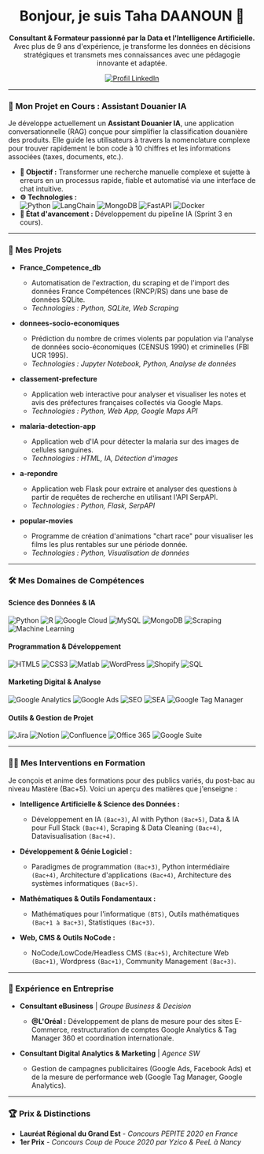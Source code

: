 <h1 align="center">Bonjour, je suis Taha DAANOUN 👋</h1>

<p align="center">
  <strong>Consultant & Formateur passionné par la Data et l'Intelligence Artificielle.</strong><br>
  Avec plus de 9 ans d'expérience, je transforme les données en décisions stratégiques et transmets mes connaissances avec une pédagogie innovante et adaptée.
</p>

<p align="center">
  <a href="https://www.linkedin.com/in/tahadaanoun/"> 
    <img src="https://img.shields.io/badge/LinkedIn-0077B5?style=for-the-badge&logo=linkedin&logoColor=white" alt="Profil LinkedIn"/>
  </a>
</p>

---

### 🌱 Mon Projet en Cours : Assistant Douanier IA

Je développe actuellement un **Assistant Douanier IA**, une application conversationnelle (RAG) conçue pour simplifier la classification douanière des produits. Elle guide les utilisateurs à travers la nomenclature complexe pour trouver rapidement le bon code à 10 chiffres et les informations associées (taxes, documents, etc.).

* **🎯 Objectif :** Transformer une recherche manuelle complexe et sujette à erreurs en un processus rapide, fiable et automatisé via une interface de chat intuitive.
* **⚙️ Technologies :** <br>
  <img src="https://img.shields.io/badge/Python-3776AB?style=for-the-badge&logo=python&logoColor=white" alt="Python"/>
  <img src="https://img.shields.io/badge/LangChain-FFFFFF?style=for-the-badge&logo=langchain&logoColor=black" alt="LangChain"/>
  <img src="https://img.shields.io/badge/MongoDB-47A248?style=for-the-badge&logo=mongodb&logoColor=white" alt="MongoDB"/>
  <img src="https://img.shields.io/badge/FastAPI-009688?style=for-the-badge&logo=fastapi&logoColor=white" alt="FastAPI"/>
  <img src="https://img.shields.io/badge/Docker-2496ED?style=for-the-badge&logo=docker&logoColor=white" alt="Docker"/>
* **📝 État d'avancement :** Développement du pipeline IA (Sprint 3 en cours).

---

### 🚀 Mes Projets

-   **France_Competence_db**
    -   Automatisation de l'extraction, du scraping et de l'import des données France Compétences (RNCP/RS) dans une base de données SQLite.
    -   *Technologies : Python, SQLite, Web Scraping*

-   **donnees-socio-economiques**
    -   Prédiction du nombre de crimes violents par population via l'analyse de données socio-économiques (CENSUS 1990) et criminelles (FBI UCR 1995).
    -   *Technologies : Jupyter Notebook, Python, Analyse de données*

-   **classement-prefecture**
    -   Application web interactive pour analyser et visualiser les notes et avis des préfectures françaises collectés via Google Maps.
    -   *Technologies : Python, Web App, Google Maps API*

-   **malaria-detection-app**
    -   Application web d'IA pour détecter la malaria sur des images de cellules sanguines.
    -   *Technologies : HTML, IA, Détection d'images*

-   **a-repondre**
    -   Application web Flask pour extraire et analyser des questions à partir de requêtes de recherche en utilisant l'API SerpAPI.
    -   *Technologies : Python, Flask, SerpAPI*

-   **popular-movies**
    -   Programme de création d'animations "chart race" pour visualiser les films les plus rentables sur une période donnée.
    -   *Technologies : Python, Visualisation de données*

---

### 🛠️ Mes Domaines de Compétences

#### Science des Données & IA
<p>
  <img src="https://img.shields.io/badge/Python-3776AB?style=for-the-badge&logo=python&logoColor=white" alt="Python"/>
  <img src="https://img.shields.io/badge/R-276DC3?style=for-the-badge&logo=r&logoColor=white" alt="R"/>
  <img src="https://img.shields.io/badge/Google_Cloud-4285F4?style=for-the-badge&logo=google-cloud&logoColor=white" alt="Google Cloud"/>
  <img src="https://img.shields.io/badge/MySQL-4479A1?style=for-the-badge&logo=mysql&logoColor=white" alt="MySQL"/>
  <img src="https://img.shields.io/badge/MongoDB-47A248?style=for-the-badge&logo=mongodb&logoColor=white" alt="MongoDB"/>
  <img src="https://img.shields.io/badge/Scraping-orange?style=for-the-badge" alt="Scraping" />
  <img src="https://img.shields.io/badge/Machine_Learning-FF6F00?style=for-the-badge" alt="Machine Learning" />
</p>

#### Programmation & Développement
<p>
  <img src="https://img.shields.io/badge/HTML5-E34F26?style=for-the-badge&logo=html5&logoColor=white" alt="HTML5"/>
  <img src="https://img.shields.io/badge/CSS3-1572B6?style=for-the-badge&logo=css3&logoColor=white" alt="CSS3"/>
  <img src="https://img.shields.io/badge/Matlab-0076A8?style=for-the-badge&logo=mathworks&logoColor=white" alt="Matlab"/>
  <img src="https://img.shields.io/badge/WordPress-21759B?style=for-the-badge&logo=wordpress&logoColor=white" alt="WordPress"/>
  <img src="https://img.shields.io/badge/Shopify-7AB55C?style=for-the-badge&logo=shopify&logoColor=white" alt="Shopify"/>
  <img src="https://img.shields.io/badge/SQL-4479A1?style=for-the-badge&logo=mysql&logoColor=white" alt="SQL" />
</p>

#### Marketing Digital & Analyse
<p>
  <img src="https://img.shields.io/badge/Google_Analytics-E37400?style=for-the-badge&logo=google-analytics&logoColor=white" alt="Google Analytics"/>
  <img src="https://img.shields.io/badge/Google_Ads-4285F4?style=for-the-badge&logo=google-ads&logoColor=white" alt="Google Ads"/>
  <img src="https://img.shields.io/badge/SEO-green?style=for-the-badge" alt="SEO" />
  <img src="https://img.shields.io/badge/SEA-orange?style=for-the-badge" alt="SEA" />
  <img src="https://img.shields.io/badge/Tag_Manager-4285F4?style=for-the-badge&logo=google-tag-manager&logoColor=white" alt="Google Tag Manager" />
</p>

#### Outils & Gestion de Projet
<p>
  <img src="https://img.shields.io/badge/Jira-0052CC?style=for-the-badge&logo=jira&logoColor=white" alt="Jira"/>
  <img src="https://img.shields.io/badge/Notion-000000?style=for-the-badge&logo=notion&logoColor=white" alt="Notion"/>
  <img src="https://img.shields.io/badge/Confluence-172B4D?style=for-the-badge&logo=confluence&logoColor=white" alt="Confluence"/>
  <img src="https://img.shields.io/badge/Office_365-DD5128?style=for-the-badge&logo=microsoft-office&logoColor=white" alt="Office 365" />
  <img src="https://img.shields.io/badge/Google_Suite-4285F4?style=for-the-badge&logo=google&logoColor=white" alt="Google Suite" />
</p>

---

### 👨‍🏫 Mes Interventions en Formation

Je conçois et anime des formations pour des publics variés, du post-bac au niveau Mastère (Bac+5). Voici un aperçu des matières que j'enseigne :

-   **Intelligence Artificielle & Science des Données :**
    -   Développement en IA `(Bac+3)`, AI with Python `(Bac+5)`, Data & IA pour Full Stack `(Bac+4)`, Scraping & Data Cleaning `(Bac+4)`, Datavisualisation `(Bac+4)`.

-   **Développement & Génie Logiciel :**
    -   Paradigmes de programmation `(Bac+3)`, Python intermédiaire `(Bac+4)`, Architecture d'applications `(Bac+4)`, Architecture des systèmes informatiques `(Bac+5)`.

-   **Mathématiques & Outils Fondamentaux :**
    -   Mathématiques pour l'informatique `(BTS)`, Outils mathématiques `(Bac+1 à Bac+3)`, Statistiques `(Bac+3)`.

-   **Web, CMS & Outils NoCode :**
    -   NoCode/LowCode/Headless CMS `(Bac+5)`, Architecture Web `(Bac+1)`, Wordpress `(Bac+1)`, Community Management `(Bac+3)`.

---

### 💼 Expérience en Entreprise

-   **Consultant eBusiness** | *Groupe Business & Decision*
    -   **@L'Oréal :** Développement de plans de mesure pour des sites E-Commerce, restructuration de comptes Google Analytics & Tag Manager 360 et coordination internationale.

-   **Consultant Digital Analytics & Marketing** | *Agence SW*
    -   Gestion de campagnes publicitaires (Google Ads, Facebook Ads) et de la mesure de performance web (Google Tag Manager, Google Analytics).

---

### 🏆 Prix & Distinctions

-   **Lauréat Régional du Grand Est** - *Concours PEPITE 2020 en France*
-   **1er Prix** - *Concours Coup de Pouce 2020 par Yzico & PeeL à Nancy*